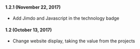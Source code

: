 #### 1.2.1 (November 22, 2017)

- Add Jimdo and Javascript in the technology badge



#### 1.2 (October 13, 2017)

- Change website display, taking the value from the projects

